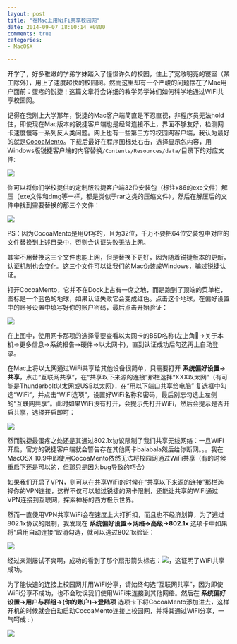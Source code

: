 ```yaml
---
layout: post
title: "在Mac上用WiFi共享校园网"
date: 2014-09-07 18:00:14 +0800
comments: true
categories: 
- MacOSX

---
```


开学了，好多稚嫩的学弟学妹踏入了憧憬许久的校园，住上了宽敞明亮的寝室（某工除外），用上了速度超快的校园网。然而这里却有一个严峻的问题摆在了Mac用户面前：蛋疼的锐捷！这篇文章将会详细的教学弟学妹们如何科学地通过WiFi共享校园网。  

<!--more-->

记得在我刚上大学那年，锐捷的Mac客户端简直是不忍直视，非程序员无法hold住，即使现在Mac版本的锐捷客户端也是经常连接不上，界面不够友好，检测网卡速度慢等一系列反人类问题。网上也有一些第三方的校园网客户端，我认为最好的就是[CocoaMento](https://code.google.com/p/mentohust/downloads/detail?name=CocoaMento.dmg&)。下载后最好在程序图标处右击，选择显示包内容，用Windows版锐捷客户端的内容替换`/Contents/Resources/data/`目录下的对应文件:  

![](http://yulingtianxia.qiniudn.com/QQ20140907-1%402x.png)  

你可以将你们学校提供的定制版锐捷客户端32位安装包（标注x86的exe文件）解压（exe文件和dmg等一样，都是类似于rar之类的压缩文件），然后在解压后的文件中找到需要替换的那三个文件：  

![](http://yulingtianxia.qiniudn.com/QQ20140907-2%402x.png)  

PS：因为CocoaMento是用Qt写的，且为32位，千万不要把64位安装包中对应的文件替换到上述目录中，否则会认证失败无法上网。  

其实不用替换这三个文件也能上网，但是替换下更好，因为随着锐捷版本的更新，认证机制也会变化。这三个文件可以让我们的Mac伪装成Windows，骗过锐捷认证。  

打开CocoaMento，它并不在Dock上占有一席之地，而是跑到了顶端的菜单栏，图标是一个蓝色的地球，如果认证失败它会变成红色。点击这个地球，在偏好设置中的账号设置中填写好你的账户密码，最后点击开始验证：  

![](http://yulingtianxia.qiniudn.com/QQ20140907-3%402x.png)  

在上图中，使用网卡那项的选择需要查看以太网卡的BSD名称(左上角->关于本机->更多信息->系统报告->硬件->以太网卡)，直到认证成功后勾选再上自动登录。  

在Mac上将以太网通过WiFi共享给其他设备很简单，只需要打开 **系统偏好设置->共享**，点击“互联网共享”，在“共享以下来源的连接”那栏选择“XXX以太网”（有可能是Thunderbolt以太网或USB以太网），在“用以下端口共享给电脑” 复选框中勾选“WiFi”，并点击“WiFi选项”，设置好WiFi名称和密码，最后别忘勾选上左侧的“互联网共享”。此时如果WiFi没有打开，会提示先打开WiFi，然后会提示是否开启共享，选择开启即可：  

![](http://yulingtianxia.qiniudn.com/QQ20140907-4%402x.png)  

然而锐捷最蛋疼之处还是其通过802.1x协议限制了我们共享无线网络：一旦WiFi开启，官方的锐捷客户端就会警告存在其他网卡balabala然后给你断网。。。我在MacOSX 10.9中即使用CocoaMento依然无法将校园网通过WiFi共享（有的时候重启下还是可以的，但那只是因为bug导致的巧合）  

如果我们开启了VPN，则可以在共享WiFi的时候在“共享以下来源的连接”那栏选择你的VPN连接，这样不仅可以越过锐捷的网卡限制，还能让共享的WiFi通过VPN连接到互联网，探索神秘的西方极乐世界。  

然而一直使用VPN共享WiFi会在速度上大打折扣，而且也不经济划算，为了逃过802.1x协议的限制，我发现在 **系统偏好设置->网络->高级->802.1x** 选项卡中如果将“启用自动连接”取消勾选，就可以逃过802.1x验证：  

![](http://yulingtianxia.qiniudn.com/QQ20140907-5%402x.png)   

经过亲测屡试不爽啊，成功的看到了那个扇形箭头标志：![](http://yulingtianxia.qiniudn.com/QQ20140907-6%402x.png)，这证明了WiFi共享成功。  

为了能快速的连接上校园网并用WiFi分享，请始终勾选“互联网共享”，因为即使WiFi分享不成功，也不会耽误我们使用WiFi来连接到其他网络。然后在 **系统偏好设置->用户与群组->(你的账户)->登陆项** 选项卡下将CocoaMento添加进去，这样开机的时候就会自动启动CocoaMento连接上校园网，并将其通过WiFi分享，一气呵成 : )    

![](http://yulingtianxia.qiniudn.com/QQ20140907-7%402x.png)  







